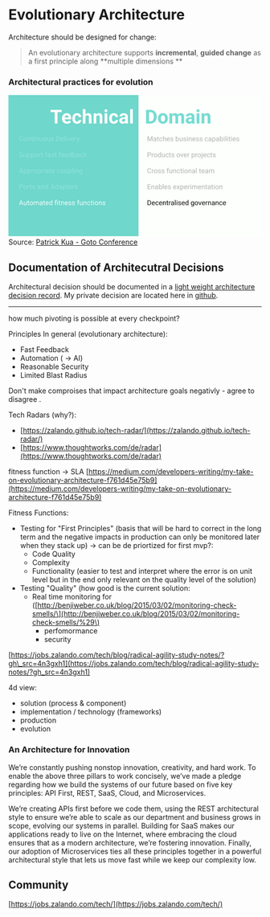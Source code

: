 # Evolutionary Architecture

Architecture should be designed for change:

> An evolutionary architecture supports **incremental**, **guided change** as a first principle along **multiple dimensions **



### Architectural practices for evolution 
![](/assets/principles-of-evolutionary-architecture.png)
Source: [Patrick Kua - Goto Conference](https://www.youtube.com/watch?v=8bEsNT7jdC4&t=112s&index=57&list=WL) 

## Documentation of Architecutral Decisions

Architectural decision should be documented in a [light weight architecture decision record](https://github.com/CloudNativeTraining/architecture_decision_record). My private decision are located here in [github](https://github.com/denseidel/developer-playbook/tree/master/adr).

---

how much pivoting is possible at every checkpoint?

Principles In general \(evolutionary architecture\):

* Fast Feedback
* Automation \( -&gt; AI\)
* Reasonable Security
* Limited Blast Radius

Don't make comproises that impact architecture goals negativly - agree to disagree .

Tech Radars \(why?\):

* [https://zalando.github.io/tech-radar/](https://zalando.github.io/tech-radar/)
* [https://www.thoughtworks.com/de/radar](https://www.thoughtworks.com/de/radar)

fitness function -&gt; SLA [https://medium.com/developers-writing/my-take-on-evolutionary-architecture-f761d45e75b9](https://medium.com/developers-writing/my-take-on-evolutionary-architecture-f761d45e75b9)

Fitness Functions:

* Testing for "First Principles" \(basis that will be hard to correct in the long term and the negative impacts in production can only be monitored later when they stack up\) -&gt; can be de priortized for first mvp?:
  * Code Quality
  * Complexity 
  * Functionality \(easier to test and interpret where the error is on unit level but in the end only relevant on the quality level of the solution\)
* Testing "Quality" \(how good is the current solution: 
  * Real time monitoring for  \([http://benjiweber.co.uk/blog/2015/03/02/monitoring-check-smells/\](http://benjiweber.co.uk/blog/2015/03/02/monitoring-check-smells/%29\)
    * perfomormance
    * security

[https://jobs.zalando.com/tech/blog/radical-agility-study-notes/?gh\_src=4n3gxh1](https://jobs.zalando.com/tech/blog/radical-agility-study-notes/?gh_src=4n3gxh1)

4d view:

* solution \(process & component\)
* implementation / technology \(frameworks\)
* production
* evolution

### An Architecture for Innovation

We’re constantly pushing nonstop innovation, creativity, and hard work. To enable the above three pillars to work concisely, we’ve made a pledge regarding how we build the systems of our future based on five key principles: API First, REST, SaaS, Cloud, and Microservices.

We’re creating APIs first before we code them, using the REST architectural style to ensure we’re able to scale as our department and business grows in scope, evolving our systems in parallel. Building for SaaS makes our applications ready to live on the Internet, where embracing the cloud ensures that as a modern architecture, we’re fostering innovation. Finally, our adoption of Microservices ties all these principles together in a powerful architectural style that lets us move fast while we keep our complexity low.

## Community

[https://jobs.zalando.com/tech/](https://jobs.zalando.com/tech/)


